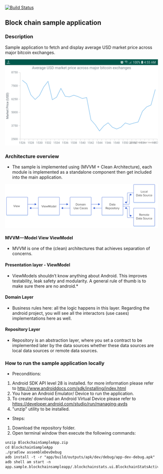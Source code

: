 [![Build Status](https://travis-ci.org/alynaguibv/BlockchainSampleApp.svg?branch=master)](https://travis-ci.org/alynaguibv/BlockchainSampleApp)


## Block chain sample application 
 
### Description
Sample application to fetch and display average USD market price across major bitcoin exchanges. 

![image info](./documentation/img/screenshot_blockchain_stats.jpg)


### Architecture overview

- The sample is implemented using (MVVM + Clean Architecture), each module is implemented as a standalone component then get included into the main application.

![image info](./documentation/img/architecture.png)

#### MVVM — Model View ViewModel
- MVVM is one of the (clean) architectures that achieves separation of concerns.

#### Presentation layer - ViewModel 
- ViewModels shouldn’t know anything about Android. This improves testability, leak safety and modularity. A general rule of thumb is to make sure there are no android.*

#### Domain Layer
- Business rules here: all the logic happens in this layer. Regarding the android project, you will see all the interactors (use cases) implementations here as well.

#### Repository Layer
- Repository is an abstraction layer, where you set a contract to be implemented later by the data sources whether these data sources are local data sources or remote data sources.

### How to run the sample application locally

- Preconditions: 
1. Android SDK API level 28 is installed. for more information please refer to http://www.androiddocs.com/sdk/installing/index.html
2. You have an Android Emulator/ Device to run the application.
3. To create/ download an Android Virtual Device please refer to https://developer.android.com/studio/run/managing-avds
4. "unzip" utility to be installed.

- Steps: 
1. Download the repository folder.
2. Open terminal window then execute the following commands:
```shell
unzip BlockchainSampleApp.zip
cd BlockchainSampleApp
./gradlew assembleDevDebug
adb install -t -r "app/build/outputs/apk/dev/debug/app-dev-debug.apk"
adb shell am start -n app.sample.blockchainsampleapp/.blockchainstats.ui.BlockchainStatsActivity
```